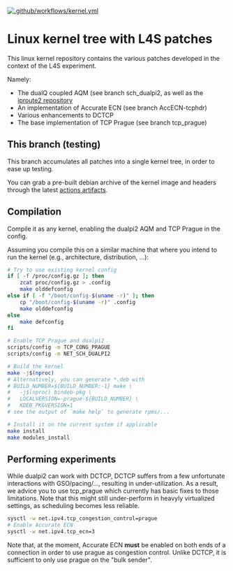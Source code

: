 [![.github/workflows/kernel.yml](https://github.com/L4STeam/linux/workflows/bindeb-pkg/badge.svg)](https://github.com/L4STeam/linux/actions)
# Linux kernel tree with L4S patches

This linux kernel repository contains the various patches developed in the
context of the L4S experiment.

Namely:
- The dualQ coupled AQM (see branch sch_dualpi2, as well as the
[iproute2 repository](https://github.com/L4STeam/iproute2)
- An implementation of Accurate ECN (see branch AccECN-tcphdr)
- Various enhancements to DCTCP
- The base implementation of TCP Prague (see branch tcp_prague)

## This branch (testing)

This branch accumulates all patches into a single kernel tree, in order to ease
up testing.

You can grab a pre-built debian archive of the kernel image and headers through
the latest [actions artifacts](https://github.com/L4STeam/linux/actions).

## Compilation

Compile it as any kernel, enabling the dualpi2 AQM and TCP Prague in the config.

Assuming you compile this on a similar machine that where you intend to run the
kernel (e.g., architecture, distribution, ...):
```bash
# Try to use existing kernel config
if [ -f /proc/config.gz ]; then
    zcat proc/config.gz > .config
    make olddefconfig
else if [ -f "/boot/config-$(uname -r)" ]; then
    cp "/boot/config-$(uname -r)" .config
    make olddefconfig
else
    make defconfig
fi

# Enable TCP Prague and dualpi2
scripts/config -m TCP_CONG_PRAGUE
scripts/config -m NET_SCH_DUALPI2

# Build the kernel
make -j$(nproc)
# Alternatively, you can generate *.deb with
# BUILD_NUMBER=${BUILD_NUMBER:-1} make \
#	-j$(nproc) bindeb-pkg \
#	LOCALVERSION=-prague-${BUILD_NUMBER} \
#	KDEB_PKGVERSION=1
# see the output of `make help` to generate rpms/...

# Install it on the current system if applicable
make install
make modules_install
```

## Performing experiments

While dualpi2 can work with DCTCP, DCTCP suffers from a few unfortunate
interactions with GSO/pacing/..., resulting in under-utilization. As a result,
we advice you to use tcp_prague which currently has
basic fixes to those limitations. Note that this might still under-perform in
heavyly virtualized settings, as scheduling becomes less reliable.

```bash
sysctl -w net.ipv4.tcp_congestion_control=prague
# Enable Accurate ECN
sysctl -w net.ipv4.tcp_ecn=3
```

Note that, at the moment, Accurate ECN **must** be enabled on both ends of a
connection in order to use prague as congestion control. Unlike DCTCP, it is
sufficient to only use prague on the "bulk sender".
